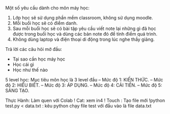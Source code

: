Một số yêu cầu dành cho môn máy học:
1) Lớp học sẽ sử dụng phần mềm classroom, không sử dụng moodle.
2) Mỗi buổi học sẽ có điểm danh.
3) Sau mỗi buổi học sẽ có bài tập yêu cầu viết note lại những gì đã học được trong buổi học và dùng các bản note đó để tính điểm quá trình.
4) Không dùng laptop và điện thoại di động trong lúc nghe thầy giảng.

Trả lời các câu hỏi mở đầu:
+ Tại sao cần học máy học
+ Học cái gì
+ Học như thế nào

5 level học: Mục tiêu môn học là 3 level đầu
– Mức độ 1: KIẾN THỨC.
– Mức độ 2: HIỂU BIẾT.
– Mức độ 3: ÁP DỤNG.
– Mức độ 4: CẢI TIẾN.
– Mức độ 5: SÁNG TẠO.

Thực Hành:
Làm quen với Colab
! Cat: xem in4
! Touch : Tạo file mới
!python test.py < data.txt : kêu python chạy file test với đầu vào là file data.txt